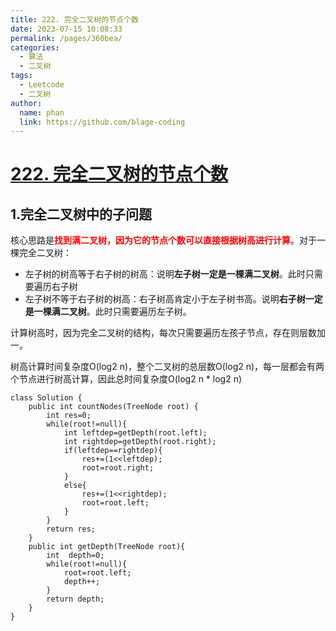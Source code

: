 ```yaml
---
title: 222. 完全二叉树的节点个数
date: 2023-07-15 10:08:33
permalink: /pages/360bea/
categories:
  - 算法
  - 二叉树
tags:
  - Leetcode
  - 二叉树
author: 
  name: phan
  link: https://github.com/blage-coding
---
```

# [222. 完全二叉树的节点个数](https://leetcode.cn/problems/count-complete-tree-nodes/)

## 1.完全二叉树中的子问题

核心思路是<font color="red">**找到满二叉树，因为它的节点个数可以直接根据树高进行计算**</font>。对于一棵完全二叉树：

- 左子树的树高等于右子树的树高：说明**左子树一定是一棵满二叉树**。此时只需要遍历右子树
- 左子树不等于右子树的树高：右子树高肯定小于左子树书高。说明**右子树一定是一棵满二叉树**。此时只需要遍历左子树。

计算树高时，因为完全二叉树的结构，每次只需要遍历左孩子节点，存在则层数加一。

树高计算时间复杂度O(log2 n)，整个二叉树的总层数O(log2 n)，每一层都会有两个节点进行树高计算，因此总时间复杂度O(log2 n * log2 n)

```jade
class Solution {
    public int countNodes(TreeNode root) {
        int res=0;
        while(root!=null){
            int leftdep=getDepth(root.left);
            int rightdep=getDepth(root.right);
            if(leftdep==rightdep){
                res+=(1<<leftdep);
                root=root.right;
            }
            else{
                res+=(1<<rightdep);
                root=root.left;
            }
        }
        return res;
    }
    public int getDepth(TreeNode root){
        int  depth=0;
        while(root!=null){
            root=root.left;
            depth++;
        }
        return depth;
    }
}
```

